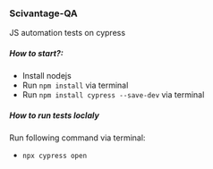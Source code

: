### Scivantage-QA
JS automation tests on cypress

##### How to start?:
- Install nodejs
- Run `npm install` via terminal
- Run `npm install cypress --save-dev` via terminal

##### How to run tests loclaly
Run following command via terminal:
- `npx cypress open`